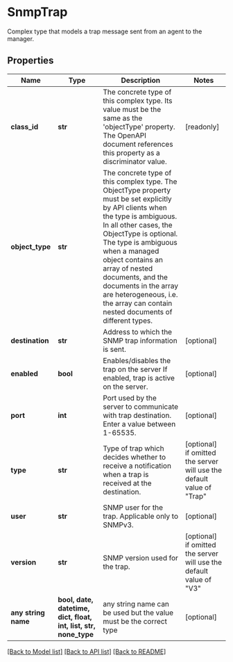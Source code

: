 # SnmpTrap

Complex type that models a trap message sent from an agent to the manager.
## Properties
Name | Type | Description | Notes
------------ | ------------- | ------------- | -------------
**class_id** | **str** | The concrete type of this complex type. Its value must be the same as the &#39;objectType&#39; property. The OpenAPI document references this property as a discriminator value. | [readonly] 
**object_type** | **str** | The concrete type of this complex type. The ObjectType property must be set explicitly by API clients when the type is ambiguous. In all other cases, the  ObjectType is optional.  The type is ambiguous when a managed object contains an array of nested documents, and the documents in the array are heterogeneous, i.e. the array can contain nested documents of different types. | 
**destination** | **str** | Address to which the SNMP trap information is sent. | [optional] 
**enabled** | **bool** | Enables/disables the trap on the server If enabled, trap is active on the server. | [optional] 
**port** | **int** | Port used by the server to communicate with trap destination. Enter a value between 1-65535. | [optional] 
**type** | **str** | Type of trap which decides whether to receive a notification when a trap is received at the destination. | [optional]  if omitted the server will use the default value of "Trap"
**user** | **str** | SNMP user for the trap. Applicable only to SNMPv3. | [optional] 
**version** | **str** | SNMP version used for the trap. | [optional]  if omitted the server will use the default value of "V3"
**any string name** | **bool, date, datetime, dict, float, int, list, str, none_type** | any string name can be used but the value must be the correct type | [optional]

[[Back to Model list]](../README.md#documentation-for-models) [[Back to API list]](../README.md#documentation-for-api-endpoints) [[Back to README]](../README.md)


